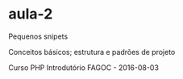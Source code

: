 # aula-2
Pequenos snipets

Conceitos básicos; estrutura e padrões de projeto

Curso PHP Introdutório FAGOC - 2016-08-03
